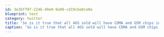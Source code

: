 ```yaml
---
id: 3e3bf79f-224b-49e9-9a98-cd19cbe0ce0e
blueprint: text
category: twitter
title: 'So is it true that all 4GS sold will have CDMA and GSM chips in them? that would be pretty cool.'
caption: 'So is it true that all 4GS sold will have CDMA and GSM chips in them? that would be pretty cool.'
---
```

